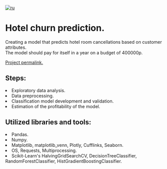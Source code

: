 [![ru](https://img.shields.io/badge/lang-ru-red.svg)](README.md)

# Hotel churn prediction.
Creating a model that predicts hotel room cancellations based on customer attributes.<br>
The model should pay for itself in a year on a budget of $400 000$р.<br>

[Project permalink.](https://github.com/mrBrain101/Yandex_Practicum_projects/blob/a617019f50ed7552b69021b4f2fbe2f0f491b15d/ML_Hotel_%D0%A1hurn/Ya_Practicum_ML_Hotel_%D0%A1hurn_distr_RUS.ipynb)

## Steps:
<li>Exploratory data analysis.
<li>Data preprocessing.
<li>Classification model development and validation.
<li>Estimation of the profitability of the model.
  
## Utilized libraries and tools:
<li>Pandas.
<li>Numpy.
<li>Matplotlib, matplotlib_venn, Plotly, Cufflinks, Seaborn.
<li>OS, Requests, Multiprocessing.
<li>Scikit-Learn's HalvingGridSearchCV, DecisionTreeClassifier, RandomForestClassifier, HistGradientBoostingClassifier.
